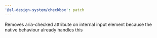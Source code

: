 ```yaml
---
'@sl-design-system/checkbox': patch
---
```


Removes aria-checked attribute on internal input element because the native behaviour already handles this
